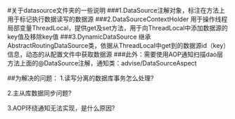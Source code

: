 #关于datasource文件夹的一些说明
###1.DataSource注解对象，标注在方法上
   用于标记执行数据读写的数据源
###2.DataSourceContextHolder
   用于操作线程局部变量ThreadLocal，提供get及set方法，用于向ThreadLocal中添加数据源的key值及移除key值
###3.DynamicDataSource
   继承AbstractRoutingDataSource类，依据从ThreadLocal中get到的数据源id（key）信息，动态的从配置文件中获取数据源
###此外：需要使用AOP通知扫描dao层方法上面的@DataSource注解，通知类：advise/DataSourceAspect

##为解决的问题：
   1.读写分离的数据库事务怎么处理?
   
   2.主从库数据同步问题?
   
   3.AOP环绕通知无法实现，是什么原因?
